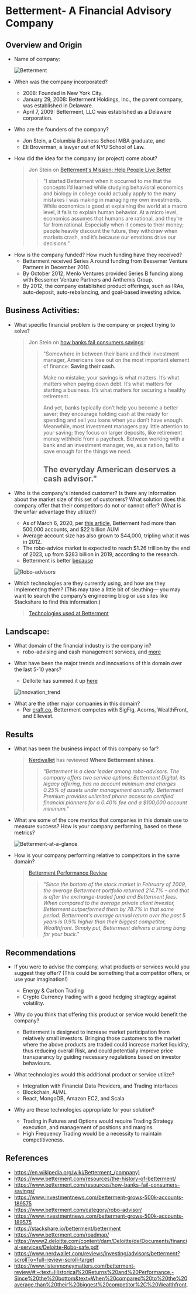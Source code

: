 # Betterment- A Financial Advisory Company

## Overview and Origin

* Name of company: 

    ![Betterment](Betterment.png)


* When was the company incorporated?
    - 2008: Founded in New York City.
    - January 29, 2008: Betterment Holdings, Inc., the parent company, was established in Delaware.
    - April 7, 2009: Betterment, LLC was established as a Delaware corporation.


* Who are the founders of the company?
    - Jon Stein, a Columbia Business School MBA graduate, and 
    - Eli Broverman, a lawyer out of NYU School of Law.


* How did the idea for the company (or project) come about?
    >Jon Stein on [Betterment's Mission: Help People Live Better][9]
    >
    >>"I started Betterment when it occurred to me that the concepts I’d learned while studying behavioral economics and biology in college could actually apply to the many mistakes I was making in managing my own investments.
    While economics is good at explaining the world at a macro level, it fails to explain human behavior. At a micro level, economics assumes that humans are rational, and they’re far from rational. Especially when it comes to their money; people heavily discount the future, they withdraw when markets crash, and it’s because our emotions drive our decisions."

[9]: <https://www.betterment.com/resources/the-history-of-betterment/> "the-history-of-betterment"

* How is the company funded? How much funding have they received?
    - Betterment received Series A round funding from Bessemer Venture Partners in December 2010. 
    - By October 2012, Menlo Ventures provided Series B funding along with Bessemer Venture Partners and Anthemis Group.
    - By 2012, the company established product offerings, such as IRAs, auto-deposit, auto-rebalancing, and goal-based investing advice.


## Business Activities:

* What specific financial problem is the company or project trying to solve?
    >Jon Stein on [how banks fail consumers savings][10]:
    >
    >>"Somewhere in between their bank and their investment manager, Americans lose out on the most important element of finance: **Saving their cash.**
    >>
    >>Make no mistake; your savings is what matters. It’s what matters when paying down debt. It’s what matters for starting a business. It’s what matters for securing a healthy retirement.
    >>
    >>And yet, banks typically don’t help you become a better saver; they encourage holding cash at the ready for spending and sell you loans when you don’t have enough. Meanwhile, most investment managers pay little attention to your saving; they focus on larger deposits, like retirement money withheld from a paycheck. Between working with a bank and an investment manager, we, as a nation, fail to save enough for the things we need.
    >>
    >>## The everyday American deserves a cash advisor."

[10]: <https://www.betterment.com/resources/how-banks-fail-consumers-savings/> "how-banks-fail-consumers-savings"

* Who is the company's intended customer?  Is there any information about the market size of this set of customers?
What solution does this company offer that their competitors do not or cannot offer? (What is the unfair advantage they utilize?)
    - As of March 6, 2020, per [this article][1], Betterment had more than 500,000 accounts, and $22 billion AUM
    - Average account size has also grown to $44,000, tripling what it was in 2012.
    - The robo-advice market is expected to reach $1.26 trillion by the end of 2023, up from $283 billion in 2019, according to the research.
    - Betterment is better [because][2]

    ![Robo-advisors](Robo-advisors.PNG)


[1]: <https://www.investmentnews.com/betterment-grows-500k-accounts-189575> "Investmentnews"
[2]: <https://www.betterment.com/category/robo-advisor/> "Betterment"


* Which technologies are they currently using, and how are they implementing them? (This may take a little bit of sleuthing–– you may want to search the company’s engineering blog or use sites like Stackshare to find this information.)
    >[Technologies used at Betterment][3]

[3]: <https://stackshare.io/betterment/betterment> "Betterment Tech Stacks"


## Landscape:

* What domain of the financial industry is the company in?
    - robo-advising and cash management services, and [more][4]

[4]: <https://www.betterment.com/roadmap/> "Betterment Product Roadmap"


* What have been the major trends and innovations of this domain over the last 5-10 years?
    - Delloite has summed it up [here][5]

    ![Innovation_trend](Innovation_trend.PNG)

[5]: <https://www2.deloitte.com/content/dam/Deloitte/de/Documents/financial-services/Deloitte-Robo-safe.pdf> "Robo"


* What are the other major companies in this domain?
    - Per [craft.co][6], Betterment competes with SigFig, Acorns, WealthFront, and Ellevest.

[6]: <https://craft.co/betterment/competitors> "Competetion"


## Results

* What has been the business impact of this company so far?
    >[Nerdwallet][7] has reviewed **Where Betterment shines**.
    >
    >>*"Betterment is a clear leader among robo-advisors. The company offers two service options: Betterment Digital, its legacy offering, has no account minimum and charges 0.25% of assets under management annually. Betterment Premium provides unlimited phone access to certified financial planners for a 0.40% fee and a $100,000 account minimum."*

[7]: <https://www.nerdwallet.com/reviews/investing/advisors/betterment?scrollTo=full-review-scroll-targets> "Nerdwallet on betterment"


* What are some of the core metrics that companies in this domain use to measure success? How is your company performing, based on these metrics?

    ![Betterment-at-a-glance](Betterment-at-a-glance.PNG)


* How is your company performing relative to competitors in the same domain?
    >[Betterment Performance Review][8]
    >
    >> *"Since the bottom of the stock market in February of 2009, the average Betterment portfolio returned 214.7% – and that is after the exchange-traded fund and Betterment fees.
    >>When compared to the average private client investor, Betterment outperformed them by 78.7% in that same period.
    >>Betterment‘s average annual return over the past 5 years is 0.9% higher than their biggest competitor, Wealthfront. Simply put, Betterment delivers a strong bang for your buck."*

[8]: <https://www.listenmoneymatters.com/betterment-review/#:~:text=Historical%20Returns%20and%20Performance,-Since%20the%20bottom&text=When%20compared%20to%20the%20average,than%20their%20biggest%20competitor%2C%20Wealthfront.> "Betterment Performance"

## Recommendations

* If you were to advise the company, what products or services would you suggest they offer? (This could be something that a competitor offers, or use your imagination!)
    - Energy & Carbon Trading
    - Crypto Currency trading with a good hedging stragtegy against volatility.


* Why do you think that offering this product or service would benefit the company?
   - Betterment is designed to increase market participation from relatively small investors. Bringing those customers to the market where the above products are traded could increase market liquidity, thus reducing overall Risk, and could potentially improve price transparancy by guiding necessary regulations based on investor behaviours.


* What technologies would this additional product or service utilize?
    - Integration with Financial Data Providers, and Trading interfaces
    - Blockchain, AI/ML    
    - React, MongoDB, Amazon EC2, and Scala


* Why are these technologies appropriate for your solution?
    - Trading in Futures and Options would require Trading Strategy execution, and management of positions and margins.
    - High Frequency Trading would be a necessity to maintain competitiveness.


## References

* https://en.wikipedia.org/wiki/Betterment_(company)
* https://www.betterment.com/resources/the-history-of-betterment/
* https://www.betterment.com/resources/how-banks-fail-consumers-savings/
* https://www.investmentnews.com/betterment-grows-500k-accounts-189575
* https://www.betterment.com/category/robo-advisor/
* https://www.investmentnews.com/betterment-grows-500k-accounts-189575
* https://stackshare.io/betterment/betterment
* https://www.betterment.com/roadmap/
* https://www2.deloitte.com/content/dam/Deloitte/de/Documents/financial-services/Deloitte-Robo-safe.pdf
* https://www.nerdwallet.com/reviews/investing/advisors/betterment?scrollTo=full-review-scroll-target
* https://www.listenmoneymatters.com/betterment-review/#:~:text=Historical%20Returns%20and%20Performance,-Since%20the%20bottom&text=When%20compared%20to%20the%20average,than%20their%20biggest%20competitor%2C%20Wealthfront.
 




